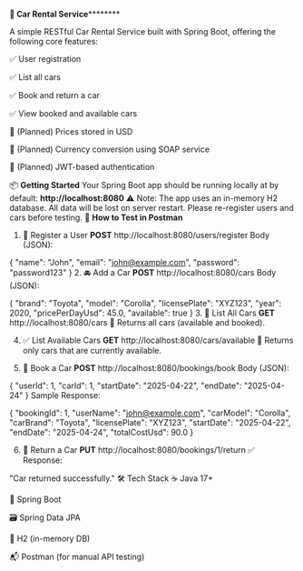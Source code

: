 **🚗 Car Rental Service**********

A simple RESTful Car Rental Service built with Spring Boot, offering the following core features:

✅ User registration

✅ List all cars

✅ Book and return a car

✅ View booked and available cars

🔄 (Planned) Prices stored in USD

💱 (Planned) Currency conversion using SOAP service

🔐 (Planned) JWT-based authentication

📦 **Getting Started**
Your Spring Boot app should be running locally at by default:
**http://localhost:8080**
⚠️ Note:
The app uses an in-memory H2 database. All data will be lost on server restart. Please re-register users and cars before testing.
🧪 **How to Test in Postman**
1. 👤 Register a User
**POST** http://localhost:8080/users/register
Body (JSON):

{
  "name": "John",
  "email": "john@example.com",
  "password": "password123"
}
2. 🚘 Add a Car
**POST** http://localhost:8080/cars
Body (JSON):

{
  "brand": "Toyota",
  "model": "Corolla",
  "licensePlate": "XYZ123",
  "year": 2020,
  "pricePerDayUsd": 45.0,
  "available": true
}
3. 📃 List All Cars
**GET** http://localhost:8080/cars
🔹 Returns all cars (available and booked).

4. ✅ List Available Cars
**GET** http://localhost:8080/cars/available
🔹 Returns only cars that are currently available.

5. 📅 Book a Car
**POST** http://localhost:8080/bookings/book
Body (JSON):

{
  "userId": 1,
  "carId": 1,
  "startDate": "2025-04-22",
  "endDate": "2025-04-24"
}
Sample Response:


{
  "bookingId": 1,
  "userName": "john@example.com",
  "carModel": "Corolla",
  "carBrand": "Toyota",
  "licensePlate": "XYZ123",
  "startDate": "2025-04-22",
  "endDate": "2025-04-24",
  "totalCostUsd": 90.0
}

6. 🔁 Return a Car
**PUT** http://localhost:8080/bookings/1/return
✅ Response:

"Car returned successfully."
🛠 Tech Stack
☕ Java 17+

🚀 Spring Boot

🗃 Spring Data JPA

🧪 H2 (in-memory DB)

📬 Postman (for manual API testing)

